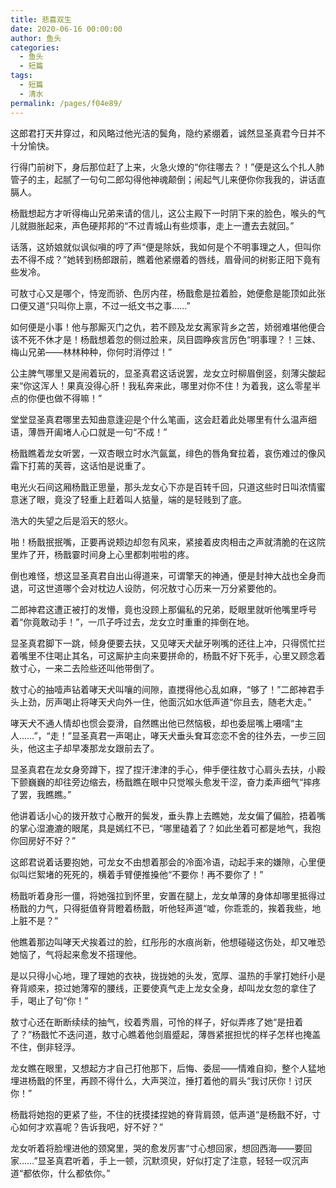 ```yaml
---
title: 悲喜双生
date: 2020-06-16 00:00:00
author: 鱼头
categories: 
  - 鱼头
  - 短篇
tags: 
  - 短篇
  - 清水
permalink: /pages/f04e89/
---
```


这郎君打天井穿过，和风略过他光洁的鬓角，隐约紧绷着，诚然显圣真君今日并不十分愉快。

行得门前树下，身后那位赶了上来，火急火燎的“你往哪去？！”便是这么个扎人肺管子的主，起腻了一句句二郎勾得他神魂颠倒；闹起气儿来便你你我我的，讲话直膈人。

杨戬想起方才听得梅山兄弟来请的信儿，这公主殿下一时阴下来的脸色，喉头的气儿就臌胀起来，声色硬邦邦的“不过青城山有些烦事，走上一遭去去就回。”

话落，这娇娘就似讽似嗔的哼了声“便是除妖，我如何是个不明事理之人，但叫你去不得不成？”她转到杨郎跟前，瞧着他紧绷着的唇线，眉骨间的树影正阳下竟有些发冷。

可敖寸心又是哪个，恃宠而骄、色厉内荏，杨戬愈是拉着脸，她便愈是能顶如此张口便又道“只叫你上禀，不过一纸文书之事……”

如何便是小事！他与那厮灭门之仇，若不顾及龙女离家背乡之苦，娇弱难堪他便合该不死不休才是！杨戬想着忽的侧过脸来，凤目圆睁疾言厉色“明事理？！三妹、梅山兄弟——林林种种，你何时消停过！”

公主脾气哪里又是闹着玩的，显圣真君这话说罢，龙女立时柳眉倒竖，刻薄尖酸起来“你这浑人！果真没得心肝！我私奔来此，哪里对你不住！为着我，这么零星半点的你便也做不得嘛！”

堂堂显圣真君哪里去知曲意逢迎是个什么笔画，这会赶着此处哪里有什么温声细语，薄唇开阖堵人心口就是一句“不成！”

杨戬瞧着龙女听罢，一双杏眼立时水汽氤氲，绯色的唇角耷拉着，哀伤难过的像风霜下打蔫的芙蓉，这话怕是说重了。

电光火石间这厢杨戬正思量，那头龙女心下亦是百转千回，只道这些时日叫浓情蜜意迷了眼，竟没了轻重上赶着叫人掂量，端的是轻贱到了底。

浩大的失望之后是滔天的怒火。

啪！杨戬抿抿嘴，正要再说颊边却忽有风来，紧接着皮肉相击之声就清脆的在这院里炸了开，杨戬霎时间身上心里都刺啦啦的疼。

倒也难怪，想这显圣真君自出山得道来，可谓擎天的神通，便是封神大战也全身而退，可这世道哪个会对枕边人设防，何况敖寸心历来一万分紧要他的。

二郎神君这遭正被打的发懵，竟也没顾上那偏私的兄弟，眨眼里就听他嘴里呼号着“你竟敢动手！”，一爪子呼过去，龙女立时重重的摔倒在地。

显圣真君脚下一跳，倾身便要去扶，又见哮天犬龇牙咧嘴的还往上冲，只得慌忙拦着嘴里不住喝止其名，可这厮护主向来要拼命的，杨戬不好下死手，心里又顾念着敖寸心，一来二去险些还叫他带倒了。

敖寸心的抽噎声钻着哮天犬叫嚷的间隙，直搅得他心乱如麻，“够了！”二郎神君手头上劲，厉声喝止将哮天犬向外一住，他面沉如水低声道“你且去，随老大走。”

哮天犬不通人情却也惯会耍滑，自然瞧出他已然恼极，却也委屈嘴上嗫嚅“主人……”，“走！”显圣真君一声喝止，哮天犬垂头耷耳恋恋不舍的往外去，一步三回头，他这主子却早凑那龙女跟前去了。

显圣真君在龙女身旁蹲下，捏了捏汗津津的手心，伸手便往敖寸心肩头去扶，小殿下颤巍巍的却往旁边缩去，杨戬瞧在眼中只觉喉头愈发干涩，奋力柔声细气“摔疼了罢，我瞧瞧。”

他讲着话小心的拨开敖寸心散开的鬓发，垂头靠上去瞧她，龙女偏了偏脸，捂着嘴的掌心湿漉漉的眼尾，具是嫣红不已，“哪里磕着了？如此坐着可都是地气，我抱你回房好不好？”

这郎君说着话要抱她，可龙女不由想着那会的冷面冷语，动起手来的嫌隙，心里便似叫烂絮堵的死死的，横着手臂便推搡他“不要你！再不要你了！”

杨戬听着身形一僵，将她强拉到怀里，安置在腿上，龙女单薄的身体却哪里抵得过杨戬的力气，只得挺值脊背瞪着杨戬，听他轻声道“嘘，你乖乖的，挨着我些，地上脏不是？”

他瞧着那边叫哮天犬挨着过的脸，红彤彤的水痕尚新，他想碰碰这伤处，却又唯恐她恼了，气将起来愈发不搭理他。


是以只得小心地，理了理她的衣袂，拢拢她的头发，宽厚、温热的手掌打她纤小是脊背顺来，掠过她薄窄的腰线，正要使真气走上龙女全身，却叫龙女忽的拿住了手，喝止了句“你！”

敖寸心还在断断续续的抽气，绞着秀眉，可怜的样子，好似弄疼了她“是扭着了？”杨戬忙不迭问道，敖寸心瞧着他剑眉蹙起，薄唇紧抿担忧的样子怎样也掩盖不住，倒非轻浮。

龙女瞧在眼里，又想起方才自己打他那下，后悔、委屈——情难自抑，整个人猛地埋进杨戬的怀里，再顾不得什么，大声哭泣，捶打着他的肩头“我讨厌你！讨厌你！”

杨戬将她抱的更紧了些，不住的抚摸揉捏她的脊背肩颈，低声道“是杨戬不好，寸心如何才欢喜呢？告诉我吧，好不好？”

龙女听着将脸埋进他的颈窝里，哭的愈发厉害“寸心想回家，想回西海——要回家……”显圣真君听着，手上一顿，沉默须臾，好似打定了注意，轻轻一叹沉声道“都依你，什么都依你。”

